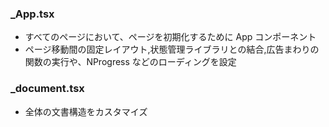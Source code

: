 ### \_App.tsx

- すべてのページにおいて、ページを初期化するために App コンポーネント
- ページ移動間の固定レイアウト,状態管理ライブラリとの結合,広告まわりの関数の実行や、NProgress などのローディングを設定

### _document.tsx
- 全体の文書構造をカスタマイズ
